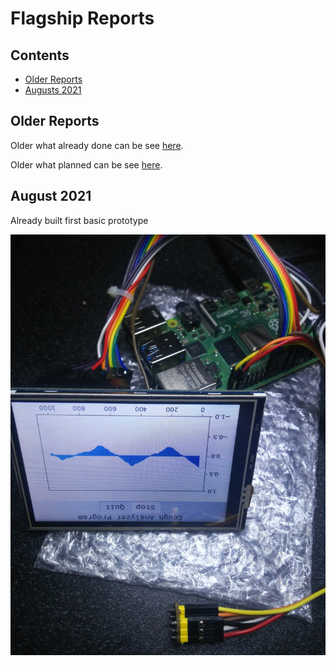 # Flagship Reports

## Contents
- [Older Reports]()
- [Augusts 2021]()

## Older Reports

Older what already done can be see [here](https://github.com/mekatronik-achmadi/md_tutorial/blob/master/internship/task_0/done.md).

Older what planned can be see [here](https://github.com/mekatronik-achmadi/md_tutorial/blob/master/internship/task_0/planned.md).

## August 2021

Already built first basic prototype

![images](images/proto0.jpg?raw=true)





